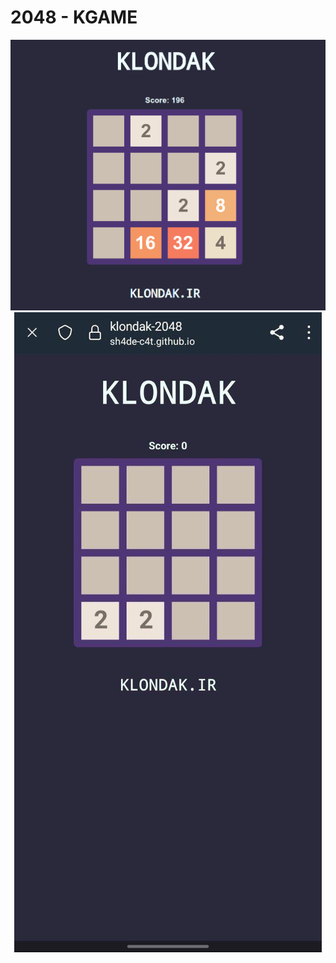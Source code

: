 # 2048 - KGAME
</div>

<div align="center">
  <img src="https://github.com/sh4de-c4t/KGAME-2048/blob/main/SCREEN/01.png"/>

  <br>
  
  <div align="center">
  <img src="https://github.com/sh4de-c4t/KGAME-2048/blob/main/SCREEN/02.jpg"/>

  <br>
